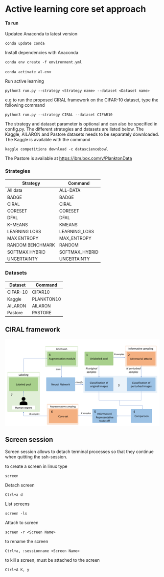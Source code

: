 # Active learning core set approach


#### To run

Updatee Anaconda to latest version 
```
conda update conda
```

Install dependencies with Anaconda
```
conda env create -f environment.yml

conda activate al-env
```

Run active learning
```
python3 run.py --strategy <Strategy name> --dataset <Dataset name>
```

e.g to run the proposed CIRAL framework on the CIFAR-10 dataset, type the following command
```
python3 run.py --strategy CIRAL --dataset CIFAR10
```

The strategy and dataset parameter is optional and can also be specified in config.py.
The different strategies and datasets are listed below. 
The Kaggle, AILARON and Pastore datasets needs to be separately downloaded. 
The Kaggle is available with the command
```
kaggle competitions download -c datasciencebowl
```
The Pastore is available at https://ibm.box.com/v/PlanktonData

### Strategies

| Strategy         | Command        |
|------------------|----------------|
| All data         | ALL-DATA       |
| BADGE            | BADGE          |
| CIRAL            | CIRAL          |
| CORESET          | CORESET        |
| DFAL             | DFAL           |
| K-MEANS          | KMEANS         |
| LEARNING LOSS    | LEARNING_LOSS  |
| MAX ENTROPY      | MAX_ENTROPY    |
| RANDOM BENCHMARK | RANDOM         |
| SOFTMAX HYBRID   | SOFTMAX_HYBRID |
| UNCERTAINTY      | UNCERTAINTY    |


### Datasets

| Dataset         | Command        |
|------------------|----------------|
| CIFAR-10         | CIFAR10       |
| Kaggle          | PLANKTON10          |
| AILARON            | AILARON          |
| Pastore          | PASTORE        |



## CIRAL framework

![data flow](/images/ciral-framework-new.png)



## Screen session

Screen session allows to detach terminal processes so that they continue when quitting the ssh-session. 

to create a screen in linux type 
```
screen
```

Detach screen 
```
Ctrl+a d
```
List screens 
```
screen -ls
```
Attach to screen 
```
screen -r <Screen Name>
```
to rename the screen
```
Ctrl+a, :sessionname <Screen Name>
```

to kill a screen, must be attached to the screen
```
Ctrl+A K, y
```

